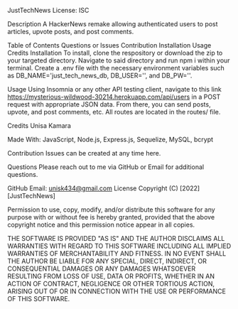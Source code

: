 JustTechNews
License: ISC

Description
A HackerNews remake allowing authenticated users to post articles, upvote posts, and post comments.

Table of Contents
Questions or Issues
Contribution
Installation
Usage
Credits
Installation
To install, clone the respository or download the zip to your targeted directory. Navigate to said directory and run npm i within your terminal. Create a .env file with the necessary environment variables such as DB_NAME='just_tech_news_db, DB_USER='', and DB_PW=''.

Usage
Using Insomnia or any other API testing client, navigate to this link https://mysterious-wildwood-30214.herokuapp.com/api/users in a POST request with appropriate JSON data. From there, you can send posts, upvote, and post comments, etc. All routes are located in the routes/ file.

Credits
Unisa Kamara

Made With:
JavaScript, Node.js, Express.js, Sequelize, MySQL, bcrypt

Contribution
Issues can be created at any time here.

Questions
Please reach out to me via GitHub or Email for additional questions.

GitHub
Email: unisk434@gmail.com
License
Copyright (C) [2022] [JustTechNews]

Permission to use, copy, modify, and/or distribute this software for any purpose with or without fee is hereby granted, provided that the above copyright notice and this permission notice appear in all copies.

THE SOFTWARE IS PROVIDED "AS IS" AND THE AUTHOR DISCLAIMS ALL WARRANTIES WITH REGARD TO THIS SOFTWARE INCLUDING ALL IMPLIED WARRANTIES OF MERCHANTABILITY AND FITNESS. IN NO EVENT SHALL THE AUTHOR BE LIABLE FOR ANY SPECIAL, DIRECT, INDIRECT, OR CONSEQUENTIAL DAMAGES OR ANY DAMAGES WHATSOEVER RESULTING FROM LOSS OF USE, DATA OR PROFITS, WHETHER IN AN ACTION OF CONTRACT, NEGLIGENCE OR OTHER TORTIOUS ACTION, ARISING OUT OF OR IN CONNECTION WITH THE USE OR PERFORMANCE OF THIS SOFTWARE.
